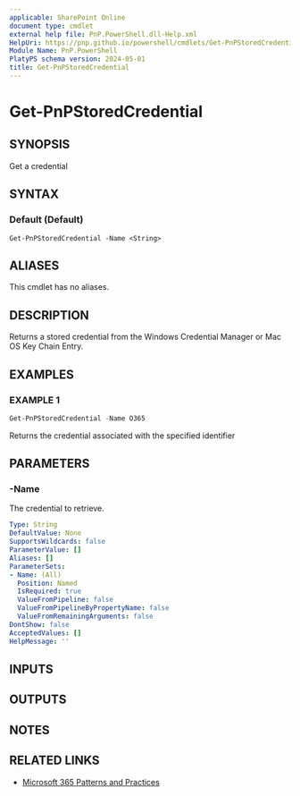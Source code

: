 ```yaml
---
applicable: SharePoint Online
document type: cmdlet
external help file: PnP.PowerShell.dll-Help.xml
HelpUri: https://pnp.github.io/powershell/cmdlets/Get-PnPStoredCredential.html
Module Name: PnP.PowerShell
PlatyPS schema version: 2024-05-01
title: Get-PnPStoredCredential
---
```


# Get-PnPStoredCredential

## SYNOPSIS

Get a credential

## SYNTAX

### Default (Default)

```
Get-PnPStoredCredential -Name <String>
```

## ALIASES

This cmdlet has no aliases.

## DESCRIPTION

Returns a stored credential from the Windows Credential Manager or Mac OS Key Chain Entry.

## EXAMPLES

### EXAMPLE 1

```powershell
Get-PnPStoredCredential -Name O365
```

Returns the credential associated with the specified identifier

## PARAMETERS

### -Name

The credential to retrieve.

```yaml
Type: String
DefaultValue: None
SupportsWildcards: false
ParameterValue: []
Aliases: []
ParameterSets:
- Name: (All)
  Position: Named
  IsRequired: true
  ValueFromPipeline: false
  ValueFromPipelineByPropertyName: false
  ValueFromRemainingArguments: false
DontShow: false
AcceptedValues: []
HelpMessage: ''
```

## INPUTS

## OUTPUTS

## NOTES

## RELATED LINKS

- [Microsoft 365 Patterns and Practices](https://aka.ms/m365pnp)
